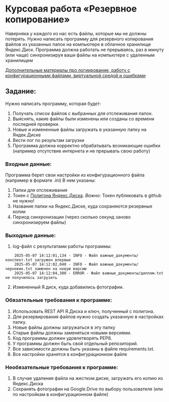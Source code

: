 # Курсовая работа «Резервное копирование»

Наверняка у каждого из нас есть файлы, которые мы не должны потерять.
Нужно написать программу для резервного копирования файлов из указанных папок на компьютере в облачное хранилище Яндекс.Диск. 
Программа должна работать не прерываясь, раз в минуту (или чаще) синхронизируя ваши файлы на компьютере с удаленным хранилищем

[Дополнительные материалы про логиирование, работу с конфигурационными файлами, виртуальной средой и ошибками](https://github.com/dipFireWorker/Py-diplom-API/blob/main/extra/extra_matherials.md)

## Задание:
Нужно написать программу, которая будет:
1. Получать список файлов с выбранных для отслеживания папок.
2. Выяснять, какие файлы были изменены или созданы со времени последней проверки. 
3. Новые и измененные файлы загружать в указанную папку на Яндек.Диске
4. Вести лог по результам загрузки
5. Программа должна корректно обрабатывать возникающие ошибки (например отсутствие интернета и не прерывать свою работу)

### Входные данные:
Программа берет свои настройки из конфигурационного файла (например в формате .ini)
В нем указаны:
1. Папки для отслеживания
2. Токен с [Полигона Яндекс.Диска](https://yandex.ru/dev/disk/poligon/). *Важно:* Токен публиковать в github не нужно!
3. Название папки на Яндекс.Диске, куда сохраняются резервные копии 
4. Период синхронизации (через сколько секунд заново синхронизируем файлы)

### Выходные данные:
1. log-файл c результатами работы программы:
```
    2025-05-07 14:12:01,134 - INFO - Файл важные_документы/конспект.txt загружен впервые
    2025-05-07 14:12:02,040 - INFO - Файл важные_документы/черновик.txt заменен на новую версию
    2025-05-07 14:12:04,300 - ERROR - Файл важные_документы/диплом.txt не получилось загрузить
```
2. Измененный Я.диск, куда добавились фотографии.


### Обязательные требования к программе:
1. Использовать REST API Я.Диска и ключ, полученный с полигона.
2. Для резервирования файлов нужно создать указанную в настройках папку.
3. Новые файлы должны загружаться в эту папку
4. Старые файлы должны заменяться новыми версиями.
5. Код программы должен удовлетворять PEP8.
6. У программы должен быть свой отдельный репозиторий. 
7. Все зависимости должны быть указаны в файле requiremеnts.txt.
8. Все настройки хранятся в конфигурационном файле

### Необязательные требования к программе:
1. В случае удаления файла на жестком диске, загружать его копию из Яндекс.Диска
2. Сохранять фотографии на Google.Drive по выбору пользователя (или по настройкам в конфигурационном файле)
